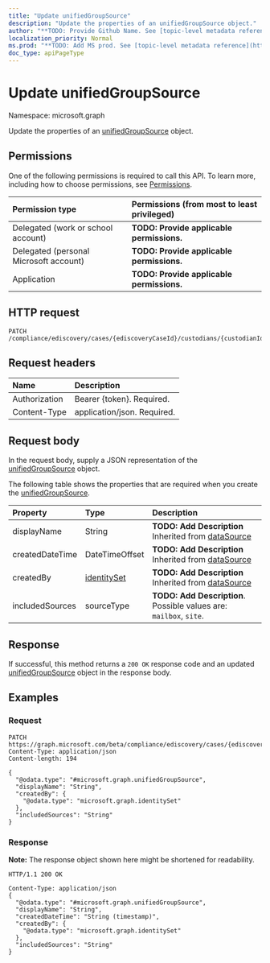 ```yaml
---
title: "Update unifiedGroupSource"
description: "Update the properties of an unifiedGroupSource object."
author: "**TODO: Provide Github Name. See [topic-level metadata reference](https://msgo.azurewebsites.net/add/document/guidelines/metadata.html#topic-level-metadata)**"
localization_priority: Normal
ms.prod: "**TODO: Add MS prod. See [topic-level metadata reference](https://msgo.azurewebsites.net/add/document/guidelines/metadata.html#topic-level-metadata)**"
doc_type: apiPageType
---
```


# Update unifiedGroupSource
Namespace: microsoft.graph

Update the properties of an [unifiedGroupSource](../resources/unifiedgroupsource.md) object.

## Permissions
One of the following permissions is required to call this API. To learn more, including how to choose permissions, see [Permissions](/graph/permissions-reference).

|Permission type|Permissions (from most to least privileged)|
|:---|:---|
|Delegated (work or school account)|**TODO: Provide applicable permissions.**|
|Delegated (personal Microsoft account)|**TODO: Provide applicable permissions.**|
|Application|**TODO: Provide applicable permissions.**|

## HTTP request

<!-- {
  "blockType": "ignored"
}
-->
``` http
PATCH /compliance/ediscovery/cases/{ediscoveryCaseId}/custodians/{custodianId}/unifiedGroupSources/{unifiedGroupSourceId}
```

## Request headers
|Name|Description|
|:---|:---|
|Authorization|Bearer {token}. Required.|
|Content-Type|application/json. Required.|

## Request body
In the request body, supply a JSON representation of the [unifiedGroupSource](../resources/unifiedgroupsource.md) object.

The following table shows the properties that are required when you create the [unifiedGroupSource](../resources/unifiedgroupsource.md).

|Property|Type|Description|
|:---|:---|:---|
|displayName|String|**TODO: Add Description** Inherited from [dataSource](../resources/datasource.md)|
|createdDateTime|DateTimeOffset|**TODO: Add Description** Inherited from [dataSource](../resources/datasource.md)|
|createdBy|[identitySet](../resources/identityset.md)|**TODO: Add Description** Inherited from [dataSource](../resources/datasource.md)|
|includedSources|sourceType|**TODO: Add Description**. Possible values are: `mailbox`, `site`.|



## Response

If successful, this method returns a `200 OK` response code and an updated [unifiedGroupSource](../resources/unifiedgroupsource.md) object in the response body.

## Examples

### Request
<!-- {
  "blockType": "request",
  "name": "update_unifiedgroupsource"
}
-->
``` http
PATCH https://graph.microsoft.com/beta/compliance/ediscovery/cases/{ediscoveryCaseId}/custodians/{custodianId}/unifiedGroupSources/{unifiedGroupSourceId}
Content-Type: application/json
Content-length: 194

{
  "@odata.type": "#microsoft.graph.unifiedGroupSource",
  "displayName": "String",
  "createdBy": {
    "@odata.type": "microsoft.graph.identitySet"
  },
  "includedSources": "String"
}
```


### Response
**Note:** The response object shown here might be shortened for readability.
<!-- {
  "blockType": "response",
  "truncated": true
}
-->
``` http
HTTP/1.1 200 OK

Content-Type: application/json
{
  "@odata.type": "#microsoft.graph.unifiedGroupSource",
  "displayName": "String",
  "createdDateTime": "String (timestamp)",
  "createdBy": {
    "@odata.type": "microsoft.graph.identitySet"
  },
  "includedSources": "String"
}
```

